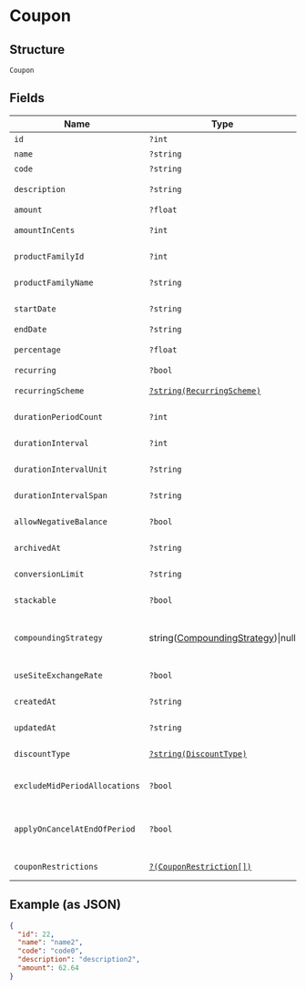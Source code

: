 
# Coupon

## Structure

`Coupon`

## Fields

| Name | Type | Tags | Description | Getter | Setter |
|  --- | --- | --- | --- | --- | --- |
| `id` | `?int` | Optional | - | getId(): ?int | setId(?int id): void |
| `name` | `?string` | Optional | - | getName(): ?string | setName(?string name): void |
| `code` | `?string` | Optional | - | getCode(): ?string | setCode(?string code): void |
| `description` | `?string` | Optional | - | getDescription(): ?string | setDescription(?string description): void |
| `amount` | `?float` | Optional | - | getAmount(): ?float | setAmount(?float amount): void |
| `amountInCents` | `?int` | Optional | - | getAmountInCents(): ?int | setAmountInCents(?int amountInCents): void |
| `productFamilyId` | `?int` | Optional | - | getProductFamilyId(): ?int | setProductFamilyId(?int productFamilyId): void |
| `productFamilyName` | `?string` | Optional | - | getProductFamilyName(): ?string | setProductFamilyName(?string productFamilyName): void |
| `startDate` | `?string` | Optional | - | getStartDate(): ?string | setStartDate(?string startDate): void |
| `endDate` | `?string` | Optional | - | getEndDate(): ?string | setEndDate(?string endDate): void |
| `percentage` | `?float` | Optional | - | getPercentage(): ?float | setPercentage(?float percentage): void |
| `recurring` | `?bool` | Optional | - | getRecurring(): ?bool | setRecurring(?bool recurring): void |
| `recurringScheme` | [`?string(RecurringScheme)`](../../doc/models/recurring-scheme.md) | Optional | - | getRecurringScheme(): ?string | setRecurringScheme(?string recurringScheme): void |
| `durationPeriodCount` | `?int` | Optional | - | getDurationPeriodCount(): ?int | setDurationPeriodCount(?int durationPeriodCount): void |
| `durationInterval` | `?int` | Optional | - | getDurationInterval(): ?int | setDurationInterval(?int durationInterval): void |
| `durationIntervalUnit` | `?string` | Optional | - | getDurationIntervalUnit(): ?string | setDurationIntervalUnit(?string durationIntervalUnit): void |
| `durationIntervalSpan` | `?string` | Optional | - | getDurationIntervalSpan(): ?string | setDurationIntervalSpan(?string durationIntervalSpan): void |
| `allowNegativeBalance` | `?bool` | Optional | - | getAllowNegativeBalance(): ?bool | setAllowNegativeBalance(?bool allowNegativeBalance): void |
| `archivedAt` | `?string` | Optional | - | getArchivedAt(): ?string | setArchivedAt(?string archivedAt): void |
| `conversionLimit` | `?string` | Optional | - | getConversionLimit(): ?string | setConversionLimit(?string conversionLimit): void |
| `stackable` | `?bool` | Optional | - | getStackable(): ?bool | setStackable(?bool stackable): void |
| `compoundingStrategy` | string([CompoundingStrategy](../../doc/models/compounding-strategy.md))\|null | Optional | This is a container for any-of cases. | getCompoundingStrategy(): ?string | setCompoundingStrategy(?string compoundingStrategy): void |
| `useSiteExchangeRate` | `?bool` | Optional | - | getUseSiteExchangeRate(): ?bool | setUseSiteExchangeRate(?bool useSiteExchangeRate): void |
| `createdAt` | `?string` | Optional | - | getCreatedAt(): ?string | setCreatedAt(?string createdAt): void |
| `updatedAt` | `?string` | Optional | - | getUpdatedAt(): ?string | setUpdatedAt(?string updatedAt): void |
| `discountType` | [`?string(DiscountType)`](../../doc/models/discount-type.md) | Optional | - | getDiscountType(): ?string | setDiscountType(?string discountType): void |
| `excludeMidPeriodAllocations` | `?bool` | Optional | - | getExcludeMidPeriodAllocations(): ?bool | setExcludeMidPeriodAllocations(?bool excludeMidPeriodAllocations): void |
| `applyOnCancelAtEndOfPeriod` | `?bool` | Optional | - | getApplyOnCancelAtEndOfPeriod(): ?bool | setApplyOnCancelAtEndOfPeriod(?bool applyOnCancelAtEndOfPeriod): void |
| `couponRestrictions` | [`?(CouponRestriction[])`](../../doc/models/coupon-restriction.md) | Optional | - | getCouponRestrictions(): ?array | setCouponRestrictions(?array couponRestrictions): void |

## Example (as JSON)

```json
{
  "id": 22,
  "name": "name2",
  "code": "code0",
  "description": "description2",
  "amount": 62.64
}
```

